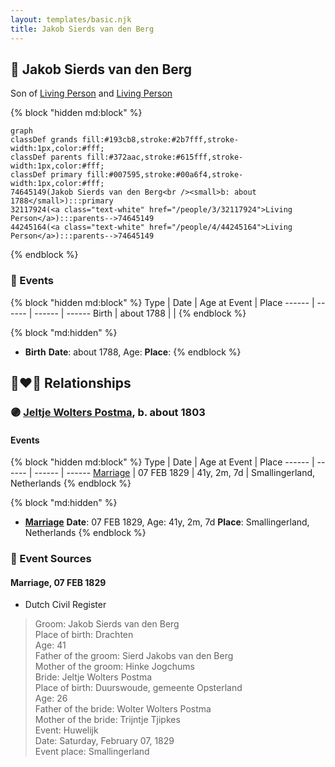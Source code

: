```yaml
---
layout: templates/basic.njk
title: Jakob Sierds van den Berg
---
```

## 🔵 Jakob Sierds van den Berg

Son of [Living Person](/people/4/44245164) and [Living Person](/people/3/32117924)

{% block "hidden md:block" %}
```mermaid
graph
classDef grands fill:#193cb8,stroke:#2b7fff,stroke-width:1px,color:#fff;
classDef parents fill:#372aac,stroke:#615fff,stroke-width:1px,color:#fff;
classDef primary fill:#007595,stroke:#00a6f4,stroke-width:1px,color:#fff;
74645149(Jakob Sierds van den Berg<br /><small>b: about 1788</small>):::primary
32117924(<a class="text-white" href="/people/3/32117924">Living Person</a>):::parents-->74645149
44245164(<a class="text-white" href="/people/4/44245164">Living Person</a>):::parents-->74645149
```
{% endblock %}

### 📆 Events

{% block "hidden md:block" %}
Type | Date | Age at Event | Place
------ | ------ | ------ | ------
Birth | about 1788 |  |
{% endblock %}

{% block "md:hidden" %}
- **Birth**
**Date**: about 1788, Age:
**Place**:
{% endblock %}

## 👩‍❤️‍👨 Relationships

### 🟣 [Jeltje Wolters Postma](/people/2/28342558), b. about 1803

#### Events

{% block "hidden md:block" %}
Type | Date | Age at Event | Place
------ | ------ | ------ | ------
[Marriage](#event-family-0-event-0) | 07 FEB 1829 | 41y, 2m, 7d | Smallingerland, Netherlands
{% endblock %}

{% block "md:hidden" %}
- **[Marriage](#event-family-0-event-0)**
**Date**: 07 FEB 1829, Age: 41y, 2m, 7d
**Place**: Smallingerland, Netherlands
{% endblock %}

### 📰 Event Sources

#### <a id="event-family-0-event-0"></a> Marriage, 07 FEB 1829
* Dutch Civil Register
>   
  > Groom: Jakob Sierds van den Berg  
  > Place of birth: Drachten  
  > Age: 41  
  > Father of the groom: Sierd Jakobs van den Berg  
  > Mother of the groom: Hinke Jogchums  
  > Bride: Jeltje Wolters Postma  
  > Place of birth: Duurswoude, gemeente Opsterland  
  > Age: 26  
  > Father of the bride: Wolter Wolters Postma  
  > Mother of the bride: Trijntje Tjipkes  
  > Event: Huwelijk  
  > Date: Saturday, February 07, 1829  
  > Event place: Smallingerland